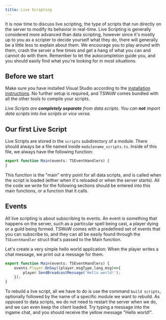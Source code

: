 ```yaml
---
title: Live Scripting
---
```


It is now time to discuss live scripting, the type of scripts that run directly on the server to modify its behavior in real-time. Live Scripting is generally considered more advanced than data scripting, however since it's mostly up to you as a scripter to decide yourself what they do, there will generally be a little less to explain about them. We encourage you to play around with them, crash the server a few times and get a hang of what you can and cannot do with them. Remember to let the autocompletion guide you, and you should easily find what you're looking for in most situations.

## Before we start

Make sure you have installed Visual Studio according to the [installation instructions](2_Installation.md). No further setup is required, and TSWoW comes bundled with all the other tools to compile your scripts.

_Live Scripts are **completely separate** from data scripts. You can **not** import data scripts into live scripts or vice versa._

## Our first Live Script

Live Scripts are stored in the `scripts` subdirectory of a module. There should always be a file named inside `modulename_scripts.ts`. Inside of this file, we always have the following function:

```ts
export function Main(events: TSEventHandlers) {
}
```

This function is the "main" entry point for all data scripts, and is called when the script is loaded (either when it's reloaded or when the server starts). All the code we write for the following sections should be entered into this main functions, or a function that it calls.

## Events

All live scripting is about subscribing to events. An event is something that happens on the server, such as a particular spell being cast, a player dying or a guild being formed. TSWoW comes with a predefined set of events that you can subscribe to, and they can all be easily found through the `TSEventHandler` struct that's passed to the Main function.

Let's create a very simple hello world application: When the player writes a chat message, we print out a message for them.

```ts
export function Main(events: TSEventHandlers) {
    events.Player.OnSay((player,msgType,lang,msg)=>{
        player.SendBroadcastMessage('Hello world!');
    });
}
```

To rebuild a live script, all we have to do is use the command `build scripts`, optionally followed by the name of a specific module we want to rebuild. As opposed to data scripts, we do not need to restart the server when we do, and we can even keep the client loaded. Try typing a message into the ingame chat, and you should receive the yellow message "Hello world!".
